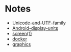 # Notes

- [Unicode-and-UTF-family](Unicode-and-UTF-family.md)
- [Android-display-units](Android-display-units.md)
- [screen(1)](screen(1).md)
- [docker](docker.md)
- [graphics](graphics.md)

